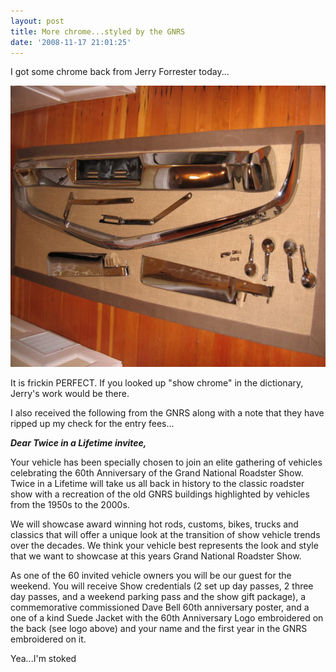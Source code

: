 ```yaml
---
layout: post
title: More chrome...styled by the GNRS
date: '2008-11-17 21:01:25'
---
```

I got some chrome back from Jerry Forrester today...

<a href="/uploads/2008/11/chrome-001.jpg"><img class="alignnone size-medium wp-image-391" src="/uploads/2008/11/chrome-001-600x450.jpg" alt="" width="600" height="450" /></a>

It is frickin PERFECT. If you looked up "show chrome" in the dictionary, Jerry's work would be there.

I also received the following from the GNRS along with a note that they have ripped up my check for the entry fees...

<em><strong>
Dear Twice in a Lifetime invitee,</strong></em>

Your vehicle has been specially chosen to join an elite gathering of vehicles celebrating the 60th Anniversary of the Grand National Roadster Show. Twice in a Lifetime will take us all back in history to the classic roadster show with a recreation of the old GNRS buildings highlighted by vehicles from the 1950s to the 2000s.

We will showcase award winning hot rods, customs, bikes, trucks and classics that will offer a unique look at the transition of show vehicle trends over the decades. We think your vehicle best represents the look and style that we want to showcase at this years Grand National Roadster Show.

As one of the 60 invited vehicle owners you will be our guest for the weekend. You will receive Show credentials (2 set up day passes, 2 three day passes, and a weekend parking pass and the show gift package), a commemorative commissioned Dave Bell 60th anniversary poster, and a one of a kind Suede Jacket with the 60th Anniversary Logo embroidered on the back (see logo above) and your name and the first year in the GNRS embroidered on it.

Yea...I'm stoked
